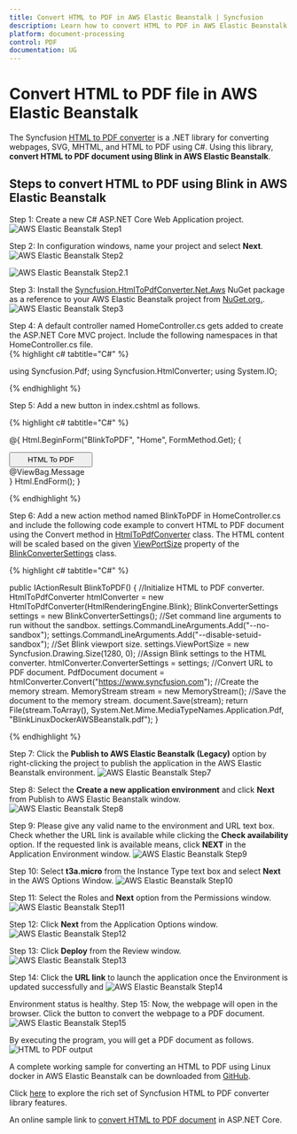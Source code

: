 ```yaml
---
title: Convert HTML to PDF in AWS Elastic Beanstalk | Syncfusion
description: Learn how to convert HTML to PDF in AWS Elastic Beanstalk using Syncfusion .NET HTML converter library.
platform: document-processing
control: PDF
documentation: UG
---
```


# Convert HTML to PDF file in AWS Elastic Beanstalk

The Syncfusion [HTML to PDF converter](https://www.syncfusion.com/document-processing/pdf-framework/net/html-to-pdf) is a .NET library for converting webpages, SVG, MHTML, and HTML to PDF using C#. Using this library, **convert HTML to PDF document using Blink in AWS Elastic Beanstalk**.

## Steps to convert HTML to PDF using Blink in AWS Elastic Beanstalk

Step 1: Create a new C# ASP.NET Core Web Application project.
![AWS Elastic Beanstalk Step1](htmlconversion_images/AWS_Elastic_Beanstalk1.png)

Step 2: In configuration windows, name your project and select **Next**.
![AWS Elastic Beanstalk Step2](htmlconversion_images/AWS_Elastic_Beanstalk2.png)

![AWS Elastic Beanstalk Step2.1](htmlconversion_images/AWS_Elastic_Beanstalk3.png)

Step 3: Install the [Syncfusion.HtmlToPdfConverter.Net.Aws](https://www.nuget.org/packages/Syncfusion.HtmlToPdfConverter.Net.Aws/) NuGet package as a reference to your AWS Elastic Beanstalk project from [NuGet.org.](https://www.nuget.org/).
![AWS Elastic Beanstalk Step3](htmlconversion_images/AWS_Elastic_Beanstalk4.png)

Step 4: A default controller named HomeController.cs gets added to create the ASP.NET Core MVC project. Include the following namespaces in that HomeController.cs file.<br>
{% highlight c# tabtitle="C#" %}

using Syncfusion.Pdf;
using Syncfusion.HtmlConverter;
using System.IO;

{% endhighlight %}

Step 5: Add a new button in index.cshtml as follows.

{% highlight c# tabtitle="C#" %}

@{
    Html.BeginForm("BlinkToPDF", "Home", FormMethod.Get);
    {
        <div>
            <input type="submit" value="HTML To PDF" style="width:150px;height:27px" />
            <br />
            <div class="text-danger">
                @ViewBag.Message
            </div>
        </div>
    }
    Html.EndForm();
}

{% endhighlight %}

Step 6: Add a new action method named BlinkToPDF in HomeController.cs and include the following code example to convert HTML to PDF document using the Convert method in [HtmlToPdfConverter](https://help.syncfusion.com/cr/document-processing/Syncfusion.HtmlConverter.HtmlToPdfConverter.html) class. The HTML content will be scaled based on the given [ViewPortSize](https://help.syncfusion.com/cr/document-processing/Syncfusion.HtmlConverter.BlinkConverterSettings.html#Syncfusion_HtmlConverter_BlinkConverterSettings_ViewPortSize) property of the [BlinkConverterSettings](https://help.syncfusion.com/cr/document-processing/Syncfusion.HtmlConverter.BlinkConverterSettings.html) class.

{% highlight c# tabtitle="C#" %}

public IActionResult BlinkToPDF()
{
    //Initialize HTML to PDF converter.
    HtmlToPdfConverter htmlConverter = new HtmlToPdfConverter(HtmlRenderingEngine.Blink);
    BlinkConverterSettings settings = new BlinkConverterSettings();
    //Set command line arguments to run without the sandbox.
    settings.CommandLineArguments.Add("--no-sandbox");
    settings.CommandLineArguments.Add("--disable-setuid-sandbox");
    //Set Blink viewport size.
    settings.ViewPortSize = new Syncfusion.Drawing.Size(1280, 0);
    //Assign Blink settings to the HTML converter.
    htmlConverter.ConverterSettings = settings;
    //Convert URL to PDF document.
    PdfDocument document = htmlConverter.Convert("https://www.syncfusion.com");
    //Create the memory stream.
    MemoryStream stream = new MemoryStream();
    //Save the document to the memory stream.
    document.Save(stream);
    return File(stream.ToArray(), System.Net.Mime.MediaTypeNames.Application.Pdf, "BlinkLinuxDockerAWSBeanstalk.pdf");
}

{% endhighlight %}

Step 7: Click the **Publish to AWS Elastic Beanstalk (Legacy)** option by right-clicking the project to
publish the application in the AWS Elastic Beanstalk environment.
![AWS Elastic Beanstalk Step7](htmlconversion_images/AWS_Elastic_Beanstalk5.png)

Step 8: Select the **Create a new application environment** and click **Next** from Publish to AWS Elastic Beanstalk window.
![AWS Elastic Beanstalk Step8](htmlconversion_images/AWS_Elastic_Beanstalk6.png)

Step 9: Please give any valid name to the environment and URL text box. Check whether the URL link is available while clicking the **Check availability** option. If the requested link is available means,
click **NEXT** in the Application Environment window.
![AWS Elastic Beanstalk Step9](htmlconversion_images/AWS_Elastic_Beanstalk7.png)

Step 10: Select **t3a.micro** from the Instance Type text box and select **Next** in the AWS Options
Window.
![AWS Elastic Beanstalk Step10](htmlconversion_images/AWS_Elastic_Beanstalk8.png)

Step 11: Select the Roles and **Next** option from the Permissions window.
![AWS Elastic Beanstalk Step11](htmlconversion_images/AWS_Elastic_Beanstalk9.png)

Step 12: Click **Next** from the Application Options window.
![AWS Elastic Beanstalk Step12](htmlconversion_images/AWS_Elastic_Beanstalk10.png)

Step 13: Click **Deploy** from the Review window.
![AWS Elastic Beanstalk Step13](htmlconversion_images/AWS_Elastic_Beanstalk11.png)

Step 14: Click the **URL link** to launch the application once the Environment is updated successfully and
![AWS Elastic Beanstalk Step14](htmlconversion_images/AWS_Elastic_Beanstalk12.png)

Environment status is healthy.
Step 15: Now, the webpage will open in the browser. Click the button to convert the webpage to a PDF document.
![AWS Elastic Beanstalk Step15](htmlconversion_images/AWS_Elastic_Beanstalk13.png)

By executing the program, you will get a PDF document as follows.
![HTML to PDF output](htmlconversion_images/AWS_Elastic_Beanstalk14.png)

A complete working sample for converting an HTML to PDF using Linux docker in AWS Elastic Beanstalk can be downloaded from [GitHub](https://github.com/SyncfusionExamples/html-to-pdf-csharp-examples/tree/master/AWS/AWSElasticBeanstalkSample).

Click [here](https://www.syncfusion.com/document-processing/pdf-framework/net-core/html-to-pdf) to explore the rich set of Syncfusion HTML to PDF converter library features. 

An online sample link to [convert HTML to PDF document](https://ej2.syncfusion.com/aspnetcore/PDF/HtmltoPDF#/material3) in ASP.NET Core.
